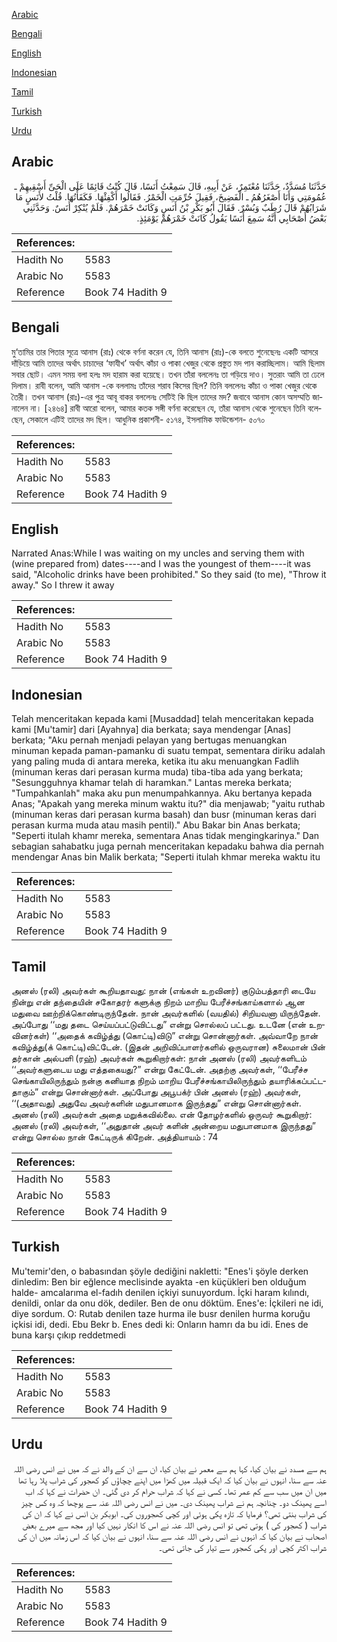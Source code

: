 [Arabic](#arabic)

[Bengali](#bengali)

[English](#english)

[Indonesian](#indonesian)

[Tamil](#tamil)

[Turkish](#turkish)

[Urdu](#urdu)

## Arabic


<div dir="rtl" lang="ar" style={{fontSize:'larger',backgroundColor:'#f8f9fa',padding:20}}>
حَدَّثَنَا مُسَدَّدٌ، حَدَّثَنَا مُعْتَمِرٌ، عَنْ أَبِيهِ، قَالَ سَمِعْتُ أَنَسًا، قَالَ كُنْتُ قَائِمًا عَلَى الْحَىِّ أَسْقِيهِمْ ـ عُمُومَتِي وَأَنَا أَصْغَرُهُمُ ـ الْفَضِيخَ، فَقِيلَ حُرِّمَتِ الْخَمْرُ‏.‏ فَقَالُوا أَكْفِئْهَا‏.‏ فَكَفَأْتُهَا‏.‏ قُلْتُ لأَنَسٍ مَا شَرَابُهُمْ قَالَ رُطَبٌ وَبُسْرٌ‏.‏ فَقَالَ أَبُو بَكْرِ بْنُ أَنَسٍ وَكَانَتْ خَمْرَهُمْ‏.‏ فَلَمْ يُنْكِرْ أَنَسٌ‏.‏ وَحَدَّثَنِي بَعْضُ أَصْحَابِي أَنَّهُ سَمِعَ أَنَسًا يَقُولُ كَانَتْ خَمْرَهُمْ يَوْمَئِذٍ‏.‏
</div>
<div style={{backgroundColor:'#f8f9fa',padding:20, marginBottom: 10}}><table> <thead> <tr> <th>References:</th> <th></th> </tr> </thead> <tbody><tr><td>Hadith No</td><td>5583</td></tr><tr><td>Arabic No</td><td>5583</td></tr><tr><td>Reference</td><td>Book 74 Hadith 9</td></tr></tbody></table></div>

## Bengali


<div dir="ltr" lang="bn" style={{fontSize:'larger',backgroundColor:'#f8f9fa',padding:20}}>
মু‘তামির তার পিতার সূত্রে আনাস (রাঃ) থেকে বর্ণনা করেন যে, তিনি আনাস (রাঃ)-কে বলতে শুনেছেনঃ একটি আসরে দাঁড়িয়ে আমি তাদের অর্থাৎ চাচাদের ‘ফাযীখ’ অর্থাৎ কাঁচা ও পাকা খেজুর থেকে প্রস্তুত মদ পান করাচ্ছিলাম। আমি ছিলাম সবার ছোট। এমন সময় বলা হলঃ মদ হারাম করা হয়েছে। তখন তাঁরা বললেনঃ তা গড়িয়ে দাও। সুতরাং আমি তা ঢেলে দিলাম। রাবী বলেন, আমি আনাস -কে বললামঃ তাঁদের শরাব কিসের ছিল? তিনি বললেনঃ কাঁচা ও পাকা খেজুর থেকে তৈরী। তখন আনাস (রাঃ)-এর পুত্র আবূ বাকর বললেনঃ সেটিই কি ছিল তাদের মদ? জবাবে আনাস কোন অসম্মতি জানালেন না। [২৪৬৪] রাবী আরো বলেন, আমার কতক সঙ্গী বর্ণনা করেছেন যে, তাঁরা আনাস থেকে শুনেছেন তিনি বলেছেন, সেকালে এটিই তাদের মদ ছিল। আধুনিক প্রকাশনী- ৫১৭৪, ইসলামিক ফাউন্ডেশন- ৫০৭০
</div>
<div style={{backgroundColor:'#f8f9fa',padding:20, marginBottom: 10}}><table> <thead> <tr> <th>References:</th> <th></th> </tr> </thead> <tbody><tr><td>Hadith No</td><td>5583</td></tr><tr><td>Arabic No</td><td>5583</td></tr><tr><td>Reference</td><td>Book 74 Hadith 9</td></tr></tbody></table></div>

## English


<div dir="ltr" lang="en" style={{fontSize:'larger',backgroundColor:'#f8f9fa',padding:20}}>
Narrated Anas:While I was waiting on my uncles and serving them with (wine prepared from) dates----and I was the youngest of them----it was said, "Alcoholic drinks have been prohibited." So they said (to me), "Throw it away." So I threw it away
</div>
<div style={{backgroundColor:'#f8f9fa',padding:20, marginBottom: 10}}><table> <thead> <tr> <th>References:</th> <th></th> </tr> </thead> <tbody><tr><td>Hadith No</td><td>5583</td></tr><tr><td>Arabic No</td><td>5583</td></tr><tr><td>Reference</td><td>Book 74 Hadith 9</td></tr></tbody></table></div>

## Indonesian


<div dir="ltr" lang="id" style={{fontSize:'larger',backgroundColor:'#f8f9fa',padding:20}}>
Telah menceritakan kepada kami [Musaddad] telah menceritakan kepada kami [Mu'tamir] dari [Ayahnya] dia berkata; saya mendengar [Anas] berkata; "Aku pernah menjadi pelayan yang bertugas menuangkan minuman kepada paman-pamanku di suatu tempat, sementara diriku adalah yang paling muda di antara mereka, ketika itu aku menuangkan Fadlih (minuman keras dari perasan kurma muda) tiba-tiba ada yang berkata; "Sesungguhnya khamar telah di haramkan." Lantas mereka berkata; "Tumpahkanlah" maka aku pun menumpahkannya. Aku bertanya kepada Anas; "Apakah yang mereka minum waktu itu?" dia menjawab; "yaitu ruthab (minuman keras dari perasan kurma basah) dan busr (minuman keras dari perasan kurma muda atau masih pentil)." Abu Bakar bin Anas berkata; "Seperti itulah khamr mereka, sementara Anas tidak mengingkarinya." Dan sebagian sahabatku juga pernah menceritakan kepadaku bahwa dia pernah mendengar Anas bin Malik berkata; "Seperti itulah khmar mereka waktu itu
</div>
<div style={{backgroundColor:'#f8f9fa',padding:20, marginBottom: 10}}><table> <thead> <tr> <th>References:</th> <th></th> </tr> </thead> <tbody><tr><td>Hadith No</td><td>5583</td></tr><tr><td>Arabic No</td><td>5583</td></tr><tr><td>Reference</td><td>Book 74 Hadith 9</td></tr></tbody></table></div>

## Tamil


<div dir="ltr" lang="ta" style={{fontSize:'larger',backgroundColor:'#f8f9fa',padding:20}}>
அனஸ் (ரலி) அவர்கள் கூறியதாவது: நான் (எங்கள் உறவினர்) குடும்பத்தாரி டையே நின்று என் தந்தையின் சகோதரர் களுக்கு நிறம் மாறிய பேரீச்சங்காய்களால் ஆன மதுவை ஊற்றிக்கொண்டிருந்தேன். நான் அவர்களில் (வயதில்) சிறியவனா யிருந்தேன். அப்போது ‘‘மது தடை செய்யப்பட்டுவிட்டது” என்று சொல்லப் பட்டது. உடனே (என் உறவினர்கள்) ‘‘அதைக் கவிழ்த்து (கொட்டி)விடு” என்று சொன்னார்கள். அவ்வாறே நான் கவிழ்த்து(க் கொட்டி)விட்டேன். (இதன் அறிவிப்பாளர்களில் ஒருவரான) சுலைமான் பின் தர்கான் அல்பளி (ரஹ்) அவர்கள் கூறுகிறார்கள்: நான் அனஸ் (ரலி) அவர்களிடம் ‘‘அவர்களுடைய மது எத்தகையது?” என்று கேட்டேன். அதற்கு அவர்கள், ‘‘பேரீச்ச செங்காயிலிருந்தும் நன்கு கனியாத நிறம் மாறிய பேரீச்சங்காயிலிருந்தும் தயாரிக்கப்பட்டதாகும்” என்று சொன்னார்கள். அப்போது அபூபக்ர் பின் அனஸ் (ரஹ்) அவர்கள், ‘‘(அதாவது) அதுவே அவர்களின் மதுபானமாக இருந்தது” என்று சொன்னார்கள். அனஸ் (ரலி) அவர்கள் அதை மறுக்கவில்லை. என் தோழர்களில் ஒருவர் கூறுகிறார்: அனஸ் (ரலி) அவர்கள், ‘‘அதுதான் அவர் களின் அன்றைய மதுபானமாக இருந்தது” என்று சொல்ல நான் கேட்டிருக் கிறேன். அத்தியாயம் : 74
</div>
<div style={{backgroundColor:'#f8f9fa',padding:20, marginBottom: 10}}><table> <thead> <tr> <th>References:</th> <th></th> </tr> </thead> <tbody><tr><td>Hadith No</td><td>5583</td></tr><tr><td>Arabic No</td><td>5583</td></tr><tr><td>Reference</td><td>Book 74 Hadith 9</td></tr></tbody></table></div>

## Turkish


<div dir="ltr" lang="tr" style={{fontSize:'larger',backgroundColor:'#f8f9fa',padding:20}}>
Mu'temir'den, o babasından şöyle dediğini nakletti: "Enes'i şöyle derken dinledim: Ben bir eğlence meclisinde ayakta -en küçükleri ben olduğum halde- amcalarıma el-fadıh denilen içkiyi sunuyordum. İçki haram kılındı, denildi, onlar da onu dök, dediler. Ben de onu döktüm. Enes'e: İçkileri ne idi, diye sordum. O: Rutab denilen taze hurma ile busr denilen hurma koruğu içkisi idi, dedi. Ebu Bekr b. Enes dedi ki: Onların hamrı da bu idi. Enes de buna karşı çıkıp reddetmedi
</div>
<div style={{backgroundColor:'#f8f9fa',padding:20, marginBottom: 10}}><table> <thead> <tr> <th>References:</th> <th></th> </tr> </thead> <tbody><tr><td>Hadith No</td><td>5583</td></tr><tr><td>Arabic No</td><td>5583</td></tr><tr><td>Reference</td><td>Book 74 Hadith 9</td></tr></tbody></table></div>

## Urdu


<div dir="rtl" lang="ur" style={{fontSize:'larger',backgroundColor:'#f8f9fa',padding:20}}>
ہم سے مسدد نے بیان کیا، کہا ہم سے معمر نے بیان کیا، ان سے ان کے والد نے کہ میں نے انس رضی اللہ عنہ سے سنا، انہوں نے بیان کیا کہ ایک قبیلہ میں کھڑا میں اپنے چچاؤں کو کھجور کی شراب پلا رہا تھا میں ان میں سب سے کم عمر تھا۔ کسی نے کہا کہ شراب حرام کر دی گئی۔ ان حضرات نے کہا کہ اب اسے پھینک دو۔ چنانچہ ہم نے شراب پھینک دی۔ میں نے انس رضی اللہ عنہ سے پوچھا کہ وہ کس چیز کی شراب بنتی تھی؟ فرمایا کہ تازہ پکی ہوئی اور کچی کھجوروں کی۔ ابوبکر بن انس نے کہا کہ ان کی شراب ( کھجور کی ) ہوتی تھی تو انس رضی اللہ عنہ نے اس کا انکار نہیں کیا اور مجھ سے میرے بعض اصحاب نے بیان کیا کہ انہوں نے انس رضی اللہ عنہ سے سنا، انہوں نے بیان کیا کہ اس زمانہ میں ان کی شراب اکثر کچی اور پکی کھجور سے تیار کی جاتی تھی۔
</div>
<div style={{backgroundColor:'#f8f9fa',padding:20, marginBottom: 10}}><table> <thead> <tr> <th>References:</th> <th></th> </tr> </thead> <tbody><tr><td>Hadith No</td><td>5583</td></tr><tr><td>Arabic No</td><td>5583</td></tr><tr><td>Reference</td><td>Book 74 Hadith 9</td></tr></tbody></table></div>